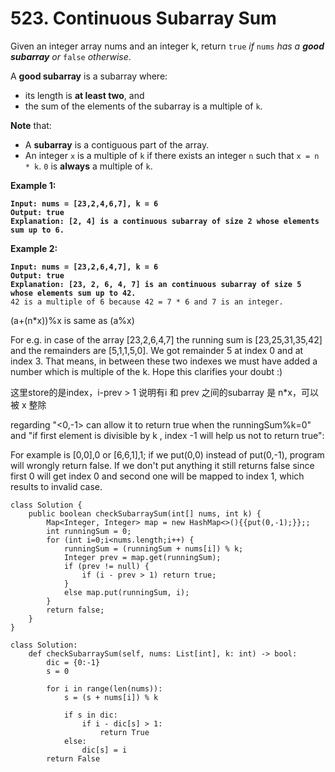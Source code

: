 # 523. Continuous Subarray Sum

Given an integer array nums and an integer k, return `true` _if_ `nums` _has a **good subarray** or_ `false` _otherwise_.

A **good subarray** is a subarray where:

* its length is **at least two**, and
* the sum of the elements of the subarray is a multiple of `k`.

**Note** that:

* A **subarray** is a contiguous part of the array.
* An integer `x` is a multiple of `k` if there exists an integer `n` such that `x = n * k`. `0` is **always** a multiple of `k`.

&#x20;

**Example 1:**

<pre><code><strong>Input: nums = [23,2,4,6,7], k = 6
</strong><strong>Output: true
</strong><strong>Explanation: [2, 4] is a continuous subarray of size 2 whose elements sum up to 6.
</strong></code></pre>

**Example 2:**

<pre><code><strong>Input: nums = [23,2,6,4,7], k = 6
</strong><strong>Output: true
</strong><strong>Explanation: [23, 2, 6, 4, 7] is an continuous subarray of size 5 whose elements sum up to 42.
</strong>42 is a multiple of 6 because 42 = 7 * 6 and 7 is an integer.
</code></pre>

(a+(n\*x))%x is same as (a%x)

For e.g. in case of the array \[23,2,6,4,7] the running sum is \[23,25,31,35,42] and the remainders are \[5,1,1,5,0]. We got remainder 5 at index 0 and at index 3. That means, in between these two indexes we must have added a number which is multiple of the k. Hope this clarifies your doubt :)

这里store的是index，i-prev > 1 说明有i 和 prev 之间的subarray 是 n\*x，可以被 x 整除

regarding "<0,-1> can allow it to return true when the runningSum%k=0" and "if first element is divisible by k , index -1 will help us not to return true":

For example is \[0,0],0 or \[6,6,1],1; if we put(0,0) instead of put(0,-1), program will wrongly return false. If we don't put anything it still returns false since first 0 will get index 0 and second one will be mapped to index 1, which results to invalid case.

```
class Solution {
    public boolean checkSubarraySum(int[] nums, int k) {
        Map<Integer, Integer> map = new HashMap<>(){{put(0,-1);}};;
        int runningSum = 0;
        for (int i=0;i<nums.length;i++) {
            runningSum = (runningSum + nums[i]) % k;
            Integer prev = map.get(runningSum);
            if (prev != null) {
                if (i - prev > 1) return true;
            }
            else map.put(runningSum, i);
        }
        return false;
    }
}

class Solution:
    def checkSubarraySum(self, nums: List[int], k: int) -> bool:
        dic = {0:-1}
        s = 0
        
        for i in range(len(nums)):
            s = (s + nums[i]) % k
            
            if s in dic:
                if i - dic[s] > 1:
                    return True
            else:
                dic[s] = i
        return False
```
